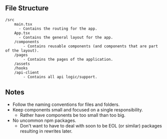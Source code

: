 ## File Structure
```
/src
    main.tsx
      - Contains the routing for the app.
    App.tsx
      - Contains the general layout for the app.
    /components
        - Contains reusable components (and components that are part of the layout).
    /pages
        - Contains the pages of the application.
    /assets
    /hooks
    /api-client
        - Contains all api logic/support.
```

## Notes
- Follow the naming conventions for files and folders.
- Keep components small and focused on a single responsibility.
  - Rather have components be too small than too big.
- No uncommon npm packages.
  - Don't want to have to deal with soon to be EOL (or similar) packages resulting in rewrites later.